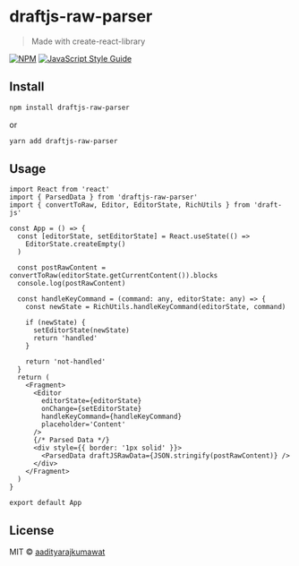 # draftjs-raw-parser

> Made with create-react-library

[![NPM](https://img.shields.io/npm/v/draftjs-raw-parser.svg)](https://www.npmjs.com/package/draftjs-raw-parser) [![JavaScript Style Guide](https://img.shields.io/badge/code_style-standard-brightgreen.svg)](https://standardjs.com)

## Install

```bash
npm install draftjs-raw-parser
```

or

```bash
yarn add draftjs-raw-parser
```

## Usage

```tsx
import React from 'react'
import { ParsedData } from 'draftjs-raw-parser'
import { convertToRaw, Editor, EditorState, RichUtils } from 'draft-js'

const App = () => {
  const [editorState, setEditorState] = React.useState(() =>
    EditorState.createEmpty()
  )

  const postRawContent = convertToRaw(editorState.getCurrentContent()).blocks
  console.log(postRawContent)

  const handleKeyCommand = (command: any, editorState: any) => {
    const newState = RichUtils.handleKeyCommand(editorState, command)

    if (newState) {
      setEditorState(newState)
      return 'handled'
    }

    return 'not-handled'
  }
  return (
    <Fragment>
      <Editor
        editorState={editorState}
        onChange={setEditorState}
        handleKeyCommand={handleKeyCommand}
        placeholder='Content'
      />
      {/* Parsed Data */}
      <div style={{ border: '1px solid' }}>
        <ParsedData draftJSRawData={JSON.stringify(postRawContent)} />
      </div>
    </Fragment>
  )
}

export default App
```

## License

MIT © [aadityarajkumawat](https://github.com/aadityarajkumawat)
